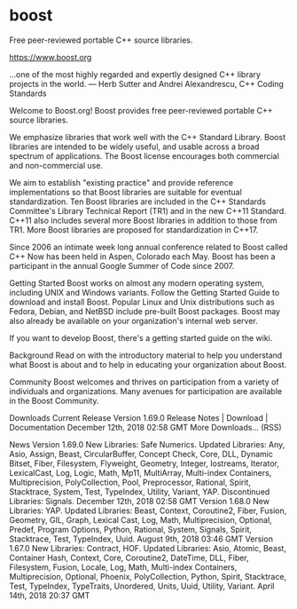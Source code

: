 # boost
Free peer-reviewed portable C++ source libraries.

https://www.boost.org


...one of the most highly regarded and expertly designed C++ library projects in the world.
                            — Herb Sutter and Andrei Alexandrescu, C++ Coding Standards


Welcome to Boost.org!
Boost provides free peer-reviewed portable C++ source libraries.

We emphasize libraries that work well with the C++ Standard Library. Boost libraries are intended to be widely useful, and usable across a broad spectrum of applications. The Boost license encourages both commercial and non-commercial use.

We aim to establish "existing practice" and provide reference implementations so that Boost libraries are suitable for eventual standardization. Ten Boost libraries are included in the C++ Standards Committee's Library Technical Report (TR1) and in the new C++11 Standard. C++11 also includes several more Boost libraries in addition to those from TR1. More Boost libraries are proposed for standardization in C++17.

Since 2006 an intimate week long annual conference related to Boost called C++ Now has been held in Aspen, Colorado each May. Boost has been a participant in the annual Google Summer of Code since 2007.

Getting Started
Boost works on almost any modern operating system, including UNIX and Windows variants. Follow the Getting Started Guide to download and install Boost. Popular Linux and Unix distributions such as Fedora, Debian, and NetBSD include pre-built Boost packages. Boost may also already be available on your organization's internal web server.

If you want to develop Boost, there's a getting started guide on the wiki.

Background
Read on with the introductory material to help you understand what Boost is about and to help in educating your organization about Boost.

Community
Boost welcomes and thrives on participation from a variety of individuals and organizations. Many avenues for participation are available in the Boost Community.

Downloads
Current Release
Version 1.69.0
Release Notes | Download | Documentation
December 12th, 2018 02:58 GMT
More Downloads... (RSS)

News
Version 1.69.0
New Libraries: Safe Numerics. Updated Libraries: Any, Asio, Assign, Beast, CircularBuffer, Concept Check, Core, DLL, Dynamic Bitset, Fiber, Filesystem, Flyweight, Geometry, Integer, Iostreams, Iterator, LexicalCast, Log, Logic, Math, Mp11, MultiArray, Multi-index Containers, Multiprecision, PolyCollection, Pool, Preprocessor, Rational, Spirit, Stacktrace, System, Test, TypeIndex, Utility, Variant, YAP. Discontinued Libraries: Signals.
December 12th, 2018 02:58 GMT
Version 1.68.0
New Libraries: YAP. Updated Libraries: Beast, Context, Coroutine2, Fiber, Fusion, Geometry, GIL, Graph, Lexical Cast, Log, Math, Multiprecision, Optional, Predef, Program Options, Python, Rational, System, Signals, Spirit, Stacktrace, Test, TypeIndex, Uuid.
August 9th, 2018 03:46 GMT
Version 1.67.0
New Libraries: Contract, HOF. Updated Libraries: Asio, Atomic, Beast, Container Hash, Context, Core, Coroutine2, DateTime, DLL, Fiber, Filesystem, Fusion, Locale, Log, Math, Multi-index Containers, Multiprecision, Optional, Phoenix, PolyCollection, Python, Spirit, Stacktrace, Test, TypeIndex, TypeTraits, Unordered, Units, Uuid, Utility, Variant.
April 14th, 2018 20:37 GMT
 
